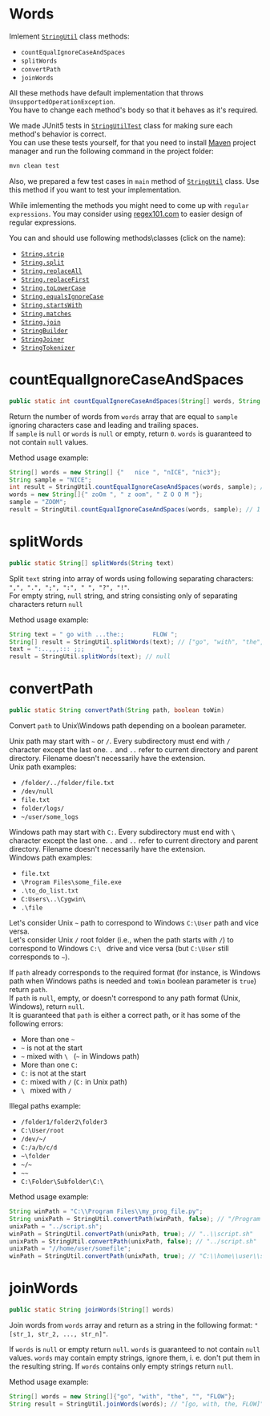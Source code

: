 # Words
Imlement [`StringUtil`](src/main/java/com/epam/rd/autotasks/words/StringUtil.java) class methods:
- `countEqualIgnoreCaseAndSpaces`
- `splitWords`
- `convertPath`
- `joinWords`

All these methods have default implementation that throws `UnsupportedOperationException`.\
You have to change each method's body so that it behaves as it's required.

We made JUnit5 tests in [`StringUtilTest`](src/test/java/com/epam/rd/autotasks/words/StringUtilTest.java) class for making sure each method's behavior is correct.\
You can use these tests yourself, for that you need to install [Maven](https://maven.apache.org/) project manager and run the following command in the project folder:
```bash
mvn clean test
```
Also, we prepared a few test cases in  `main` method of [`StringUtil`](src/main/java/com/epam/rd/autotasks/words/StringUtil.java) class. Use this method if you want to test your implementation.

While imlementing the methods you might need to come up with `regular expressions`. You may consider using [regex101.com](https://regex101.com/) to easier design of regular expressions.

You can and should use following methods\classes (click on the name):
- [`String.strip`](https://docs.oracle.com/en/java/javase/11/docs/api/java.base/java/lang/String.html#strip())
- [`String.split`](https://docs.oracle.com/en/java/javase/11/docs/api/java.base/java/lang/String.html#split(java.lang.String))
- [`String.replaceAll`](https://docs.oracle.com/en/java/javase/11/docs/api/java.base/java/lang/String.html#replaceAll(java.lang.String,java.lang.String))
- [`String.replaceFirst`](https://docs.oracle.com/en/java/javase/11/docs/api/java.base/java/lang/String.html#replaceFirst(java.lang.String,java.lang.String))
- [`String.toLowerCase`](https://docs.oracle.com/en/java/javase/11/docs/api/java.base/java/lang/String.html#toLowerCase())
- [`String.equalsIgnoreCase`](https://docs.oracle.com/en/java/javase/11/docs/api/java.base/java/lang/String.html#equalsIgnoreCase(java.lang.String))
- [`String.startsWith`](https://docs.oracle.com/en/java/javase/11/docs/api/java.base/java/lang/String.html#startsWith(java.lang.String))
- [`String.matches`](https://docs.oracle.com/en/java/javase/11/docs/api/java.base/java/lang/String.html#matches(java.lang.String))
- [`String.join`](https://docs.oracle.com/en/java/javase/11/docs/api/java.base/java/lang/String.html#join(java.lang.CharSequence,java.lang.CharSequence...))
- [`StringBuilder`](https://docs.oracle.com/en/java/javase/11/docs/api/java.base/java/lang/StringBuilder.html)
- [`StringJoiner`](https://docs.oracle.com/en/java/javase/11/docs/api/java.base/java/util/StringJoiner.html)
- [`StringTokenizer`](https://docs.oracle.com/en/java/javase/11/docs/api/java.base/java/util/StringTokenizer.html)

# countEqualIgnoreCaseAndSpaces
```java
public static int countEqualIgnoreCaseAndSpaces(String[] words, String sample)
```
Return the number of words from `words` array that are equal to `sample` ignoring characters case and leading and trailing spaces.\
If `sample` is `null` or `words` is `null` or empty, return `0`. `words` is guaranteed to not contain `null` values.

Method usage example:
```java
String[] words = new String[] {"   nice ", "nICE", "nic3"};
String sample = "NICE";
int result = StringUtil.countEqualIgnoreCaseAndSpaces(words, sample); // 2
words = new String[]{" zoOm ", " z oom", " Z O O M "};
sample = "ZOOM";
result = StringUtil.countEqualIgnoreCaseAndSpaces(words, sample); // 1
```

# splitWords
```java
public static String[] splitWords(String text)
```
Split `text` string into array of words using following separating characters: `",", ".", ";", ":", " ", "?", "!"`.\
For empty string, `null` string, and string consisting only of separating characters return `null`

Method usage example:
```java
String text = " go with ...the:;        FLOW ";
String[] result = StringUtil.splitWords(text); // ["go", "with", "the", "FLOW"]
text = ":..,,,::: ;;;      ";
result = StringUtil.splitWords(text); // null
```

# convertPath
```java
public static String convertPath(String path, boolean toWin)
```
Convert `path` to Unix\Windows path depending on a boolean parameter.

Unix path may start with `~` or `/`. Every subdirectory must end with `/` character except the last one.
`.` and `..` refer to current directory and parent directory.
Filename doesn't necessarily have the extension.\
Unix path examples:
- `/folder/../folder/file.txt`
- `/dev/null`
- `file.txt`
- `folder/logs/`
- `~/user/some_logs`

Windows path may start with `C:`. Every subdirectory must end with `\ ` character except the last one.
`.` and `..` refer to current directory and parent directory.
Filename doesn't necessarily have the extension.\
Windows path examples:
- `file.txt`
- `\Program Files\some_file.exe`
- `.\to_do_list.txt`
- `C:Users\..\Cygwin\ `
- `.\file`

Let's consider Unix `~` path to correspond to Windows `C:\User` path and vice versa.\
Let's consider Unix `/` root folder (i.e., when the path starts with `/`) to correspond to Windows `C:\ ` drive and vice
versa (but `C:\User` still corresponds to `~`).

If `path` already corresponds to the required format (for instance, is Windows path when Windows paths is needed and
`toWin` boolean parameter is `true`) return `path`.\
If `path` is `null`, empty, or doesn't correspond to any path format (Unix, Windows), return `null`.\
It is guaranteed that `path` is either a correct path, or it has some of the following errors:
- More than one `~`
- `~` is not at the start
- `~` mixed with `\ ` (`~` in Windows path)
- More than one `C:`
- `C:` is not at the start
- `C:` mixed with `/` (`C:` in Unix path)
- `\ ` mixed with `/`

Illegal paths example:
- `/folder1/folder2\folder3`
- `C:\User/root`
- `/dev/~/`
- `C:/a/b/c/d`
- `~\folder`
- `~/~`
- `~~`
- `C:\Folder\Subfolder\C:\ `

Method usage example:
```java
String winPath = "C:\\Program Files\\my_prog_file.py";
String unixPath = StringUtil.convertPath(winPath, false); // "/Program Files/my_prog_file.py"
unixPath = "../script.sh";
winPath = StringUtil.convertPath(unixPath, true); // "..\\script.sh"
unixPath = StringUtil.convertPath(unixPath, false); // "../script.sh"
unixPath = "//home/user/somefile";
winPath = StringUtil.convertPath(unixPath, true); // "C:\\home\\user\\somefile"
```
# joinWords
```java
public static String joinWords(String[] words)
```
Join words from `words` array and return as a string in the following format: `"[str_1, str_2, ..., str_n]"`.

If `words` is `null` or empty return `null`. `words` is guaranteed to not contain `null` values. `words` may contain empty strings, ignore them, i. e. don't put them in the resulting string. If `words` contains only empty strings return `null`.

Method usage example:
```java
String[] words = new String[]{"go", "with", "the", "", "FLOW"};
String result = StringUtil.joinWords(words); // "[go, with, the, FLOW]"
```
